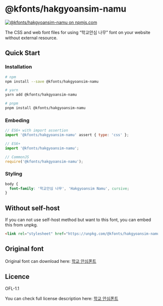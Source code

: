 # @kfonts/hakgyoansim-namu

[![@kfonts/hakgyoansim-namu on npmjs.com](https://img.shields.io/npm/v/%40kfonts%2Fhakgyoansim-namu)](https://www.npmjs.com/package/@kfonts/hakgyoansim-namu)

The CSS and web font files for using &OpenCurlyDoubleQuote;학교안심 나무&CloseCurlyDoubleQuote; font on your website without external resource.

## Quick Start

### Installation

```sh
# npm
npm install --save @kfonts/hakgyoansim-namu

# yarn
yarn add @kfonts/hakgyoansim-namu

# pnpm
pnpm install @kfonts/hakgyoansim-namu
```

### Embeding

```js
// ES6+ with import assertion
import '@kfonts/hakgyoansim-namu' assert { type: 'css' };

// ES6+
import '@kfonts/hakgyoansim-namu';

// CommonJS
require('@kfonts/hakgyoansim-namu');
```

### Styling

```css
body {
  font-family: '학교안심 나무', 'Hakgyoansim Namu', cursive;
}
```

## Without self-host

If you can not use self-host method but want to this font, you can embed this from unpkg.

```html
<link rel="stylesheet" href="https://unpkg.com/@kfonts/hakgyoansim-namu/index.css" />
```

## Original font

Original font can download here: [학교 안심폰트](https://copyright.keris.or.kr/wft/fntDwnld)

## Licence

OFL-1.1

You can check full license description here: [학교 안심폰트](https://copyright.keris.or.kr/wft/fntDwnld)
